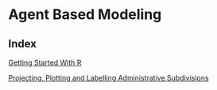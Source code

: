 # Agent Based Modeling

  ## Index
  
 [Getting Started With R](Getting_Started_With_R/Getting_Started_With_R.md)
 
 [Projecting, Plotting and Labelling Administrative Subdivisions](Administrative_Subdivisions/administrative_subdivisions.md)

